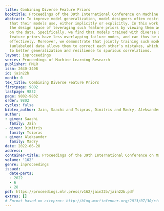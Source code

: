 ```yaml
---
title: Combining Diverse Feature Priors
booktitle: Proceedings of the 39th International Conference on Machine Learning
abstract: To improve model generalization, model designers often restrict the features
  that their models use, either implicitly or explicitly. In this work, we explore
  the design space of leveraging such feature priors by viewing them as distinct perspectives
  on the data. Specifically, we find that models trained with diverse sets of explicit
  feature priors have less overlapping failure modes, and can thus be combined more
  effectively. Moreover, we demonstrate that jointly training such models on additional
  (unlabeled) data allows them to correct each other’s mistakes, which, in turn, leads
  to better generalization and resilience to spurious correlations.
layout: inproceedings
series: Proceedings of Machine Learning Research
publisher: PMLR
issn: 2640-3498
id: jain22b
month: 0
tex_title: Combining Diverse Feature Priors
firstpage: 9802
lastpage: 9832
page: 9802-9832
order: 9802
cycles: false
bibtex_author: Jain, Saachi and Tsipras, Dimitris and Madry, Aleksander
author:
- given: Saachi
  family: Jain
- given: Dimitris
  family: Tsipras
- given: Aleksander
  family: Madry
date: 2022-06-28
address:
container-title: Proceedings of the 39th International Conference on Machine Learning
volume: '162'
genre: inproceedings
issued:
  date-parts:
  - 2022
  - 6
  - 28
pdf: https://proceedings.mlr.press/v162/jain22b/jain22b.pdf
extras: []
# Format based on citeproc: http://blog.martinfenner.org/2013/07/30/citeproc-yaml-for-bibliographies/
---
```

